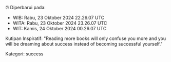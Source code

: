 ⏰ Diperbarui pada:
- WIB: Rabu, 23 Oktober 2024 22.26.07 UTC
- WITA: Rabu, 23 Oktober 2024 23.26.07 UTC
- WIT: Kamis, 24 Oktober 2024 00.26.07 UTC

Kutipan Inspiratif:
"Reading more books will only confuse you more and you will be dreaming about success instead of becoming successful yourself."


Kategori: success

